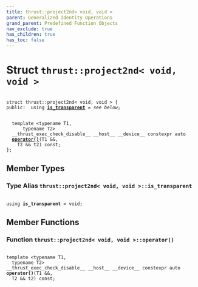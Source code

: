 ```yaml
---
title: thrust::project2nd< void, void >
parent: Generalized Identity Operations
grand_parent: Predefined Function Objects
nav_exclude: true
has_children: true
has_toc: false
---
```


# Struct `thrust::project2nd< void, void >`

<code class="doxybook">
<span>struct thrust::project2nd&lt; void, void &gt; {</span>
<span>public:</span><span>&nbsp;&nbsp;using <b><a href="{{ site.baseurl }}/api/classes/structthrust_1_1project2nd_3_01void_00_01void_01_4.html#using-is-transparent">is&#95;transparent</a></b> = <i>see below</i>;</span>
<br>
<span>&nbsp;&nbsp;template &lt;typename T1,</span>
<span>&nbsp;&nbsp;&nbsp;&nbsp;&nbsp;&nbsp;typename T2&gt;</span>
<span>&nbsp;&nbsp;__thrust_exec_check_disable__ __host__ __device__ constexpr auto </span><span>&nbsp;&nbsp;<b><a href="{{ site.baseurl }}/api/classes/structthrust_1_1project2nd_3_01void_00_01void_01_4.html#function-operator()">operator()</a></b>(T1 &&,</span>
<span>&nbsp;&nbsp;&nbsp;&nbsp;T2 && t2) const;</span>
<span>};</span>
</code>

## Member Types

<h3 id="using-is-transparent">
Type Alias <code>thrust::project2nd&lt; void, void &gt;::is&#95;transparent</code>
</h3>

<code class="doxybook">
<span>using <b>is_transparent</b> = void;</span></code>

## Member Functions

<h3 id="function-operator()">
Function <code>thrust::project2nd&lt; void, void &gt;::operator()</code>
</h3>

<code class="doxybook">
<span>template &lt;typename T1,</span>
<span>&nbsp;&nbsp;typename T2&gt;</span>
<span>__thrust_exec_check_disable__ __host__ __device__ constexpr auto </span><span><b>operator()</b>(T1 &&,</span>
<span>&nbsp;&nbsp;T2 && t2) const;</span></code>

